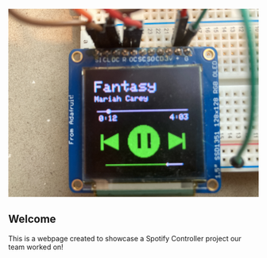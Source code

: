 ![SpotifyController](/WebDocs/Media/IMG_1606.JPG)

## Welcome
This is a webpage created to showcase a Spotify Controller project our team worked on!

